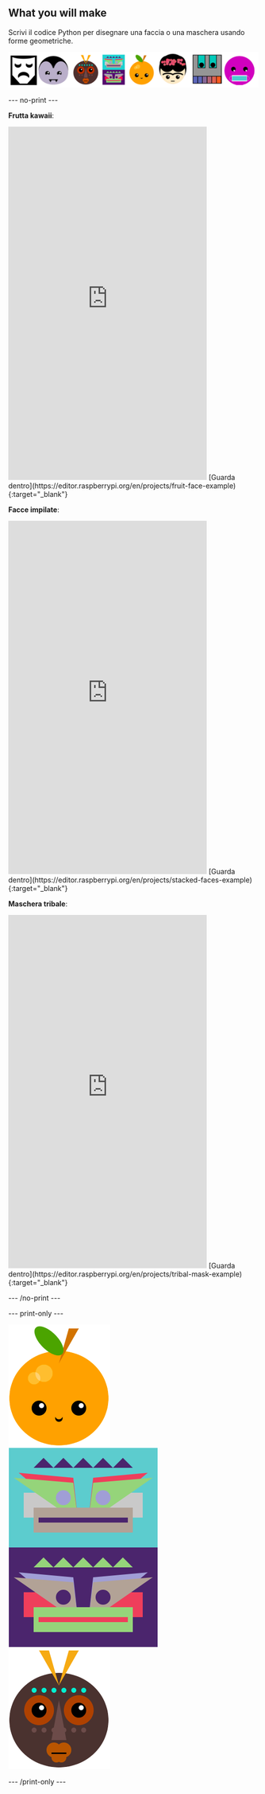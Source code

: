 ## What you will make

Scrivi il codice Python per disegnare una faccia o una maschera usando forme geometriche.

![Esempi di vari volti.](images/strip.png)

--- no-print ---

**Frutta kawaii**:
<iframe src="https://editor.raspberrypi.org/en/embed/viewer/fruit-face-example" width="400" height="710" frameborder="0" marginwidth="0" marginheight="0" allowfullscreen>
</iframe> [Guarda dentro](https://editor.raspberrypi.org/en/projects/fruit-face-example){:target="_blank"}

**Facce impilate**:
<iframe src="https://editor.raspberrypi.org/en/embed/viewer/stacked-faces-example" width="400" height="710" frameborder="0" marginwidth="0" marginheight="0" allowfullscreen>
</iframe> [Guarda dentro](https://editor.raspberrypi.org/en/projects/stacked-faces-example){:target="_blank"}

**Maschera tribale**:
<iframe src="https://editor.raspberrypi.org/en/embed/viewer/tribal-mask-example" width="400" height="710" frameborder="0" marginwidth="0" marginheight="0" allowfullscreen>
</iframe> [Guarda dentro](https://editor.raspberrypi.org/en/projects/tribal-mask-example){:target="_blank"}

--- /no-print ---

--- print-only ---

![L'output del progetto Frutta Kawaii.](images/smile.png) ![L'output del progetto Facce impilate.](images/stacked.png) ![L'output del progetto della maschera tribale.](images/tribal.png)

--- /print-only ---

